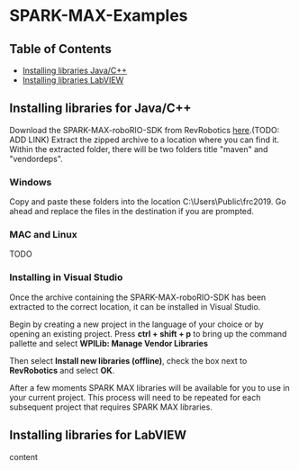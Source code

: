 # SPARK-MAX-Examples
## Table of Contents
* [Installing libraries Java/C++](#installjc)
* [Installing libraries LabVIEW](#installlv)


<a name="installjc"></a>
## Installing libraries for Java/C++
Download the SPARK-MAX-roboRIO-SDK from RevRobotics <a href="">here</a>.(TODO: ADD LINK)
Extract the zipped archive to a location where you can find it. Within the extracted folder, there will be two folders title "maven" and "vendordeps".

### Windows
Copy and paste these folders into the location C:\Users\Public\frc2019. Go ahead and replace the files in the destination if you are prompted.

### MAC and Linux
TODO

### Installing in Visual Studio
Once the archive containing the SPARK-MAX-roboRIO-SDK has been extracted to the correct location, it can be installed in Visual Studio.

Begin by creating a new project in the language of your choice or by opening an existing project. Press <b>ctrl + shift + p</b> to bring up the command pallette and select <b>WPILib: Manage Vendor Libraries</b>

Then select <b>Install new libraries (offline)</b>, check the box next to <b>RevRobotics</b> and select <b>OK</b>.

After a few moments SPARK MAX libraries will be available for you to use in your current project. This process will need to be repeated for each subsequent project that requires SPARK MAX libraries.

<a name = "installlv"></a>
## Installing libraries for LabVIEW
content
